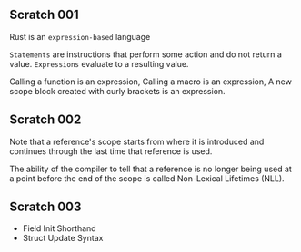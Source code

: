 
## Scratch 001

Rust is an `expression-based` language

`Statements` are instructions that perform some action and do not return a value. `Expressions` evaluate to a resulting value.

Calling a function is an expression, Calling a macro is an expression, A new scope block created with curly brackets is an expression.

## Scratch 002

Note that a reference's scope starts from where it is introduced and continues through the last time that reference is used.

The ability of the compiler to tell that a reference is no longer being used at a point before the end of the scope is called Non-Lexical Lifetimes (NLL).

## Scratch 003

- Field Init Shorthand
- Struct Update Syntax


